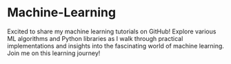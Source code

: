 # Machine-Learning
Excited to share my machine learning tutorials on GitHub! Explore various ML algorithms and Python libraries as I walk through practical implementations and insights into the fascinating world of machine learning. Join me on this learning journey! 
